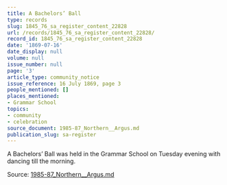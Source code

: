 ```yaml
---
title: A Bachelors’ Ball
type: records
slug: 1845_76_sa_register_content_22828
url: /records/1845_76_sa_register_content_22828/
record_id: 1845_76_sa_register_content_22828
date: '1869-07-16'
date_display: null
volume: null
issue_number: null
page: '3'
article_type: community_notice
issue_reference: 16 July 1869, page 3
people_mentioned: []
places_mentioned:
- Grammar School
topics:
- community
- celebration
source_document: 1985-87_Northern__Argus.md
publication_slug: sa-register
---
```


A Bachelors’ Ball was held in the Grammar School on Tuesday evening with dancing till the morning.

Source: [1985-87_Northern__Argus.md](/downloads/markdown/1985-87_Northern__Argus.md)
